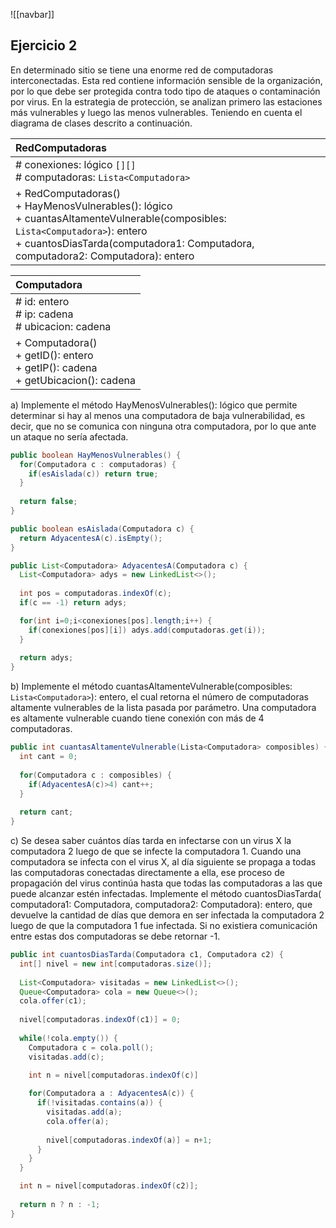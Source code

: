 ![[navbar]]
## Ejercicio 2
En determinado sitio se tiene una enorme red de computadoras interconectadas. Esta red contiene información sensible de la organización, por lo que debe ser protegida contra todo tipo de ataques o contaminación por virus. En la estrategia de protección, se analizan primero las estaciones más vulnerables y luego las menos vulnerables. Teniendo en cuenta el diagrama de clases descrito a continuación.

| RedComputadoras                                                                                                                                                                                                           |
| :------------------------------------------------------------------------------------------------------------------------------------------------------------------------------------------------------------------------ |
| # conexiones: lógico `[][]`<br># computadoras: `Lista<Computadora>`                                                                                                                                                       |
| + RedComputadoras()<br>+ HayMenosVulnerables(): lógico<br>+ cuantasAltamenteVulnerable(composibles: <br>`Lista<Computadora>`): entero<br>+ cuantosDiasTarda(computadora1: Computadora, computadora2: Computadora): entero |

| Computadora                                                                           |
| :------------------------------------------------------------------------------------ |
| # id: entero<br># ip: cadena<br># ubicacion: cadena                                   |
| + Computadora()<br>+ getID(): entero<br>+ getIP(): cadena<br>+ getUbicacion(): cadena |
a) Implemente el método HayMenosVulnerables(): lógico que permite determinar si hay al menos una computadora de baja vulnerabilidad, es decir, que no se comunica con ninguna otra computadora, por lo que ante un ataque no sería afectada.
```java
public boolean HayMenosVulnerables() {
  for(Computadora c : computadoras) {
    if(esAislada(c)) return true;
  }
  
  return false;
}

public boolean esAislada(Computadora c) {
  return AdyacentesA(c).isEmpty();
}

public List<Computadora> AdyacentesA(Computadora c) {
  List<Computadora> adys = new LinkedList<>();
  
  int pos = computadoras.indexOf(c);
  if(c == -1) return adys;

  for(int i=0;i<conexiones[pos].length;i++) {
    if(conexiones[pos][i]) adys.add(computadoras.get(i));
  }
  
  return adys;
}
```

b) Implemente el método cuantasAltamenteVulnerable(composibles: `Lista<Computadora>`): entero, el cual retorna el número de computadoras altamente vulnerables de la lista pasada por parámetro. Una computadora es altamente vulnerable cuando tiene conexión con más de 4 computadoras.
```java
public int cuantasAltamenteVulnerable(Lista<Computadora> composibles) {
  int cant = 0;
  
  for(Computadora c : composibles) {
    if(AdyacentesA(c)>4) cant++;
  }
  
  return cant;
}
```

c) Se desea saber cuántos días tarda en infectarse con un virus X la computadora 2 luego de que se infecte la computadora 1. Cuando una computadora se infecta con el virus X, al día siguiente se propaga a todas las computadoras conectadas directamente a ella, ese proceso de propagación del virus continúa hasta que todas las computadoras a las que puede alcanzar estén infectadas. Implemente el método cuantosDiasTarda( computadora1: Computadora, computadora2: Computadora): entero, que devuelve la cantidad de días que demora en ser infectada la computadora 2 luego de que la computadora 1 fue infectada. Si no existiera comunicación entre estas dos computadoras se debe retornar -1.
```java
public int cuantosDiasTarda(Computadora c1, Computadora c2) {
  int[] nivel = new int[computadoras.size()];
  
  List<Computadora> visitadas = new LinkedList<>();
  Queue<Computadora> cola = new Queue<>();
  cola.offer(c1);
  
  nivel[computadoras.indexOf(c1)] = 0;
  
  while(!cola.empty()) {
    Computadora c = cola.poll();
    visitadas.add(c);
    
    int n = nivel[computadoras.indexOf(c)]

    for(Computadora a : AdyacentesA(c)) {
      if(!visitadas.contains(a)) {
        visitadas.add(a);
        cola.offer(a);
        
        nivel[computadoras.indexOf(a)] = n+1;
      }
    }
  }

  int n = nivel[computadoras.indexOf(c2)];
  
  return n ? n : -1;
}

```

